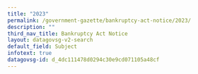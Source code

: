 ```yaml
---
title: "2023"
permalink: /government-gazette/bankruptcy-act-notice/2023/
description: ""
third_nav_title: Bankruptcy Act Notice
layout: datagovsg-v2-search
default_field: Subject
infotext: true
datagovsg-id: d_4dc111478d0294c30e9cd071105a48cf
---
```

